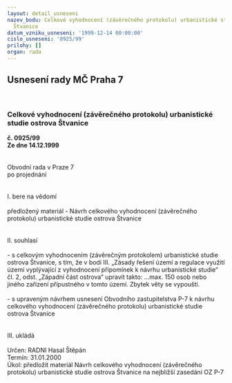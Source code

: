 ```yaml
---
layout: detail_usneseni
nazev_bodu: Celkové vyhodnocení (závěrečného protokolu) urbanistické studie ostrova
  Štvanice
datum_vzniku_usneseni: '1999-12-14 00:00:00'
cislo_usneseni: '0925/99'
prilohy: []
organ: rada
---
```

<div id="ucUsn_pList" class="usn">
	<span><h2>Usnesení rady MČ Praha 7 </h2>
<br></span><div class="standBody">
<span><h3>Celkové vyhodnocení (závěrečného protokolu) urbanistické studie ostrova Štvanice</h3></span><div class="center">
		<strong>č. 0925/99</strong><br>
	</div>
<div class="center">
		<strong>Ze dne 14.12.1999</strong><br><br>
	</div>
<br>Obvodní rada v Praze 7<br>po projednání<br><br><br>I.	bere na vědomí<br><br> předložený materiál - Návrh celkového vyhodnocení (závěrečného protokolu) urbanistické studie ostrova Štvanice<br><br><br>II.	souhlasí <br><br>- s celkovým vyhodnocením (závěrečným protokolem) urbanistické studie ostrova Štvanice, s tím, že v bodi III. „Zásady řešení území a regulace využití území vyplývající z vyhodnocení připomínek k návrhu urbanistické studie“ čl. 2, odst. „Západní část ostrova“ upravit takto: ...max. 150 osob nebo jiného zařízení přípustného v tomto území. Zbytek věty se vypouští.<br><br>- s upraveným návrhem usnesení Obvodního zastupitelstva P-7 k návrhu celkového vyhodnocení (závěrečného protokolu) urbanistické studie ostrova Štvanice<br><br><br>III. ukládá <br><br> Určen:	     	RADNI Hasal Štěpán<br>Termín: 31.01.2000<br>Úkol:	předložit materiál Návrh celkového vyhodnocení (závěrečného protokolu) urbanistické studie ostrova Štvanice na nejbližší zasedání OZ P-7<br>
</div>
</div>